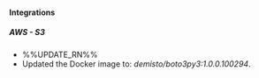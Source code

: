 
#### Integrations

##### AWS - S3

- %%UPDATE_RN%%
- Updated the Docker image to: *demisto/boto3py3:1.0.0.100294*.
